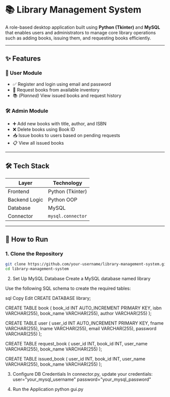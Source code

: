 # 📚 Library Management System

A role-based desktop application built using **Python (Tkinter)** and **MySQL** that enables users and administrators to manage core library operations such as adding books, issuing them, and requesting books efficiently.

---

## ✨ Features

### 👤 User Module
- ✅ Register and login using email and password
- 📖 Request books from available inventory
- 📚 *(Planned)* View issued books and request history

### 🛠️ Admin Module
- ➕ Add new books with title, author, and ISBN
- ❌ Delete books using Book ID
- 📥 Issue books to users based on pending requests
- 📋 View all issued books

---

## 🛠️ Tech Stack

| Layer         | Technology        |
|---------------|-------------------|
| Frontend      | Python (Tkinter)  |
| Backend Logic | Python OOP        |
| Database      | MySQL             |
| Connector     | `mysql.connector` |

---

## 🧪 How to Run

### 1. Clone the Repository

```bash
git clone https://github.com/your-username/library-management-system.git
cd library-management-system
```

2. Set Up MySQL Database
Create a MySQL database named library

Use the following SQL schema to create the required tables:

sql
Copy
Edit
CREATE DATABASE library;

CREATE TABLE book (
    book_id INT AUTO_INCREMENT PRIMARY KEY,
    isbn VARCHAR(255),
    book_name VARCHAR(255),
    author VARCHAR(255)
);

CREATE TABLE user (
    user_id INT AUTO_INCREMENT PRIMARY KEY,
    fname VARCHAR(255),
    lname VARCHAR(255),
    email VARCHAR(255),
    password VARCHAR(255)
);

CREATE TABLE request_book (
    user_id INT,
    book_id INT,
    user_name VARCHAR(255),
    book_name VARCHAR(255)
);

CREATE TABLE issued_book (
    user_id INT,
    book_id INT,
    user_name VARCHAR(255),
    book_name VARCHAR(255)
);

3. Configure DB Credentials
In connector.py, update your credentials:
user="your_mysql_username"
password="your_mysql_password"

4. Run the Application
python gui.py
